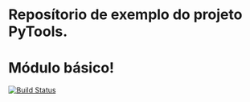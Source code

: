 # Reposítorio de exemplo do projeto PyTools.
# Módulo básico!

[![Build Status](https://travis-ci.org/daciolima/libpythonpro.svg?branch=master)](https://travis-ci.org/daciolima/libpythonpro)

